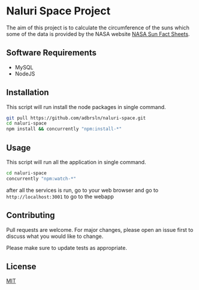 # Naluri Space Project

The aim of this project is to calculate the circumference of the suns which some of the data is provided by the NASA website [NASA Sun Fact Sheets](https://nssdc.gsfc.nasa.gov/planetary/factsheet/sunfact.html).

## Software Requirements

- MySQL
- NodeJS 

## Installation

This script will run install the node packages in single command. 

```bash
git pull https://github.com/adbrsln/naluri-space.git
cd naluri-space
npm install && concurrently "npm:install-*"
```

## Usage

This script will run all the application in single command. 

```bash
cd naluri-space
concurrently "npm:watch-*"
```

after all the services is run, go to your web browser and go to `http://localhost:3001` to go to the webapp

## Contributing
Pull requests are welcome. For major changes, please open an issue first to discuss what you would like to change.

Please make sure to update tests as appropriate.

## License
[MIT](https://choosealicense.com/licenses/mit/)
